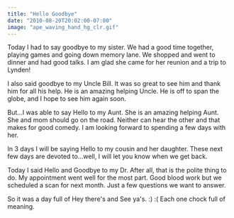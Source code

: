 ```yaml
---
title: "Hello Goodbye"
date: "2010-08-20T20:02:00-07:00"
image: "ape_waving_hand_hg_clr.gif"
---
```


Today I had to say goodbye to my sister. We had a good time together, playing games and going down memory lane. We shopped and went to dinner and had good talks. I am glad she came for her reunion and a trip to Lynden!

I also said goodbye to my Uncle Bill. It was so great to see him and thank him for all his help. He is an amazing helping Uncle. He is off to span the globe, and I hope to see him again soon.

But...I was able to say Hello to my Aunt. She is an amazing helping Aunt. She and mom should go on the road. Neither can hear the other and that makes for good comedy.
I am looking forward to spending a few days with her.

In 3 days I will be saying Hello to my cousin and her daughter. These next few days are devoted to...well, I will let you know when we get back.

Today I said Hello and Goodbye to my Dr. After all, that is the polite thing to do. 
My appointment went well for the most part. Good blood work but we scheduled a scan for next month. Just a few questions we want to answer.

So it was a day full of Hey there's and See ya's. :) :( Each one chock full of meaning.